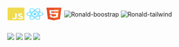 <div style="display: inline_block"><br>
  <img align="center" alt="Ronald-Js" height="30" width="40" src="https://raw.githubusercontent.com/devicons/devicon/master/icons/javascript/javascript-plain.svg">
  <img align="center" alt="Ronald-React" height="30" width="40" src="https://raw.githubusercontent.com/devicons/devicon/master/icons/react/react-original.svg">
  <img align="center" alt="Ronald-HTML" height="30" width="40" src="https://raw.githubusercontent.com/devicons/devicon/master/icons/html5/html5-original.svg">
  <img align="center" alt="Ronald-boostrap" height="30" width="40" src="http://learnkode.com/files/Bootstrap.png">
  <img align="center" alt="Ronald-tailwind" height="30" width="40" src="https://github.com/user-attachments/assets/2dda3358-23c2-4d55-bd10-0d73b02944a6">
</div>

  ##

<div> 
  <a href="https://instagram.com/ronald_silva_00" target="_blank"><img src="https://img.shields.io/badge/-Instagram-%23E4405F?style=for-the-badge&logo=instagram&logoColor=white" target="_blank"></a>
 <a href="https://discord.gg/ummessemmijar" target="_blank"><img src="https://img.shields.io/badge/Discord-7289DA?style=for-the-badge&logo=discord&logoColor=white" target="_blank"></a> 
  <a href = "mailto:ronaldsilva973@gmail.com"><img src="https://img.shields.io/badge/-Gmail-%23333?style=for-the-badge&logo=gmail&logoColor=white" target="_blank"></a>
  <a href="https://www.linkedin.com/in/ronald-silva-937ba6233" target="_blank"><img src="https://img.shields.io/badge/-LinkedIn-%230077B5?style=for-the-badge&logo=linkedin&logoColor=white" target="_blank"></a> 
</div>
